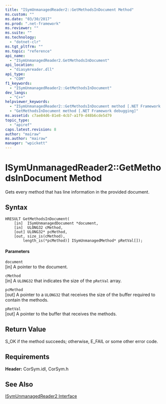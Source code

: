 ```yaml
---
title: "ISymUnmanagedReader2::GetMethodsInDocument Method"
ms.custom: ""
ms.date: "03/30/2017"
ms.prod: ".net-framework"
ms.reviewer: ""
ms.suite: ""
ms.technology: 
  - "dotnet-clr"
ms.tgt_pltfrm: ""
ms.topic: "reference"
api_name: 
  - "ISymUnmanagedReader2.GetMethodsInDocument"
api_location: 
  - "diasymreader.dll"
api_type: 
  - "COM"
f1_keywords: 
  - "ISymUnmanagedReader2::GetMethodsInDocument"
dev_langs: 
  - "C++"
helpviewer_keywords: 
  - "ISymUnmanagedReader2::GetMethodsInDocument method [.NET Framework debugging]"
  - "GetMethodsInDocument method [.NET Framework debugging]"
ms.assetid: c7ae84d6-81e8-4cb7-a1f9-d48b6cde5d79
topic_type: 
  - "apiref"
caps.latest.revision: 8
author: "mairaw"
ms.author: "mairaw"
manager: "wpickett"
---
```

# ISymUnmanagedReader2::GetMethodsInDocument Method
Gets every method that has line information in the provided document.  
  
## Syntax  
  
```  
HRESULT GetMethodsInDocument(  
    [in]  ISymUnmanagedDocument *document,  
    [in]  ULONG32 cMethod,  
    [out] ULONG32* pcMethod,  
    [out, size_is(cMethod),  
        length_is(*pcMethod)] ISymUnmanagedMethod* pRetVal[]);  
```  
  
#### Parameters  
 `document`  
 [in] A pointer to the document.  
  
 `cMethod`  
 [in] A `ULONG32` that indicates the size of the  `pRetVal` array.  
  
 `pcMethod`  
 [out] A pointer to a `ULONG32` that receives the size of the buffer required to contain the methods.  
  
 `pRetVal`  
 [out] A pointer to the buffer that receives the methods.  
  
## Return Value  
 S_OK if the method succeeds; otherwise, E_FAIL or some other error code.  
  
## Requirements  
 **Header:** CorSym.idl, CorSym.h  
  
## See Also  
 [ISymUnmanagedReader2 Interface](../../../../docs/framework/unmanaged-api/diagnostics/isymunmanagedreader2-interface.md)
